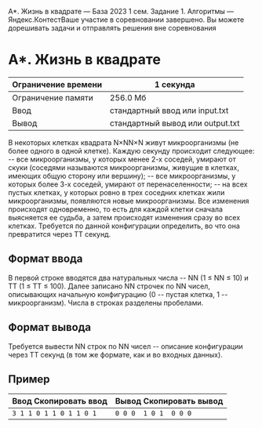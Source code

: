 A\*. Жизнь в квадрате — База 2023 1 сем. Задание 1. Алгоритмы —
Яндекс.КонтестВаше участие в соревновании завершено. Вы можете дорешивать
задачи и отправлять решения вне соревнования

# A\*. Жизнь в квадрате

| Ограничение времени | 1 секунда                        |
| ------------------- | -------------------------------- |
| Ограничение памяти  | 256.0 Мб                        |
| Ввод                | стандартный ввод или input.txt   |
| Вывод               | стандартный вывод или output.txt |

В некоторых клетках квадрата N×NN×N живут микроорганизмы (не более одного в
одной клетке). Каждую секунду происходит следующее: -- все микроорганизмы, у
которых менее 2-х соседей, умирают от скуки (соседями называются
микроорганизмы, живущие в клетках, имеющих общую сторону или вершину); -- все
микроорганизмы, у которых более 3-х соседей, умирают от перенаселенности; --
на всех пустых клетках, у которых ровно в трех соседних клетках жили
микроорганизмы, появляются новые микроорганизмы. Все изменения происходят
одновременно, то есть для каждой клетки сначала выясняется ее судьба, а затем
происходят изменения сразу во всех клетках. Требуется по данной конфигурации
определить, во что она превратится через TT секунд.

## Формат ввода

В первой строке вводятся два натуральных числа -- NN (1 ≤ NN ≤ 10) и TT (1 ≤
TT ≤ 100). Далее записано NN строчек по NN чисел, описывающих начальную
конфигурацию (0 -- пустая клетка, 1 -- микроорганизм). Числа в строках
разделены пробелами.

## Формат вывода

Требуется вывести NN строк по NN чисел -- описание конфигурации через TT
секунд (в том же формате, как и во входных данных).

## Пример

| Ввод Скопировать ввод    | Вывод Скопировать вывод |
| ------------------------ | ----------------------- |
| `3 1 1 0 1 1 0 1 1 0 1 ` | `0 0 0  1 0 1  0 0 0  ` |
